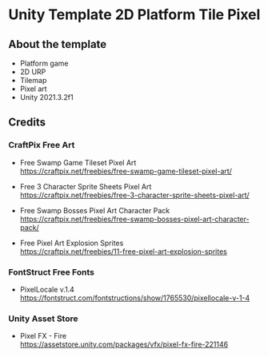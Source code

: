 # Unity Template 2D Platform Tile Pixel

## About the template

* Platform game
* 2D URP
* Tilemap
* Pixel art
* Unity 2021.3.2f1

## Credits

### CraftPix Free Art

* Free Swamp Game Tileset Pixel Art  
https://craftpix.net/freebies/free-swamp-game-tileset-pixel-art/

* Free 3 Character Sprite Sheets Pixel Art  
https://craftpix.net/freebies/free-3-character-sprite-sheets-pixel-art/

* Free Swamp Bosses Pixel Art Character Pack  
https://craftpix.net/freebies/free-swamp-bosses-pixel-art-character-pack/

* Free Pixel Art Explosion Sprites  
https://craftpix.net/freebies/11-free-pixel-art-explosion-sprites

### FontStruct Free Fonts

* PixelLocale v.1.4  
https://fontstruct.com/fontstructions/show/1765530/pixellocale-v-1-4

### Unity Asset Store

* Pixel FX - Fire  
https://assetstore.unity.com/packages/vfx/pixel-fx-fire-221146